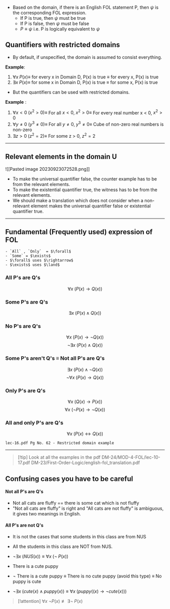 - Based on the domain, if there is an English FOL statement P, then $\psi$ is the corresponding FOL expression.
	- If P is true, then $\psi$ must be true
	- If P is false, then $\psi$ must be false
	- $P \equiv \psi$ i.e. P is logically equivalent to $\psi$

## Quantifiers with restricted domains

- By default, if unspecified, the domain is assumed to consist everything.

**Example**: 
1. $\forall x \; P(x) \equiv$ for every x in Domain D, P(x) is true $\equiv$ for every x, P(x) is true
2. $\exists x \; P(x) \equiv$ for some x in Domain D, P(x) is true $\equiv$ for some x, P(x) is true

- But the quantifiers can be used with restricted domains.

**Example** : 
1. $\forall x< 0\; (x^2 > 0) \equiv$ For all $x < 0,\; x^2 > 0 \equiv$ For every real number x < 0, $x^2 > 0$ 
2. $\forall y \not= 0\; (y^3 \not= 0) \equiv$ For all $y \not= 0, \; y^3 \not= 0 \equiv$ Cube of non-zero real numbers is non-zero
3. $\exists z > 0\; (z^2 = 2) \equiv$ For some z > 0, $z^2 = 2$

---
## Relevant elements in the domain U

![[Pasted image 20230923072528.png]]

- To make the universal quantifier false, the counter example has to be from the relevant elements.
- To make the existential quantifier true, the witness has to be from the relevant elements.
- We should make a translation which does not consider when a non-relevant element makes the universal quantifier false or existential quantifier true.
---
## Fundamental (Frequently used) expression of FOL

```ad-note
- `All` , `Only`  = $\forall$
- `Some` = $\exists$
- $\forall$ uses $\rightarrow$
- $\exists$ uses $\land$
```

### All P's are Q's
$$
\forall x\; (P(x) \rightarrow Q(x))
$$
### Some P's are Q's
$$
\exists x\; (P(x) \land Q(x))
$$

### No P's are Q's
$$
\forall x\; (P(x) \rightarrow \neg Q(x))
$$
$$
\neg \exists x\; (P(x) \land Q(x))
$$

### Some P's aren't Q's $\equiv$ Not all P's are Q's
$$
\exists x\; (P(x) \land \neg Q(x))
$$
$$
\neg \forall x\; (P(x) \rightarrow Q(x))
$$

### Only P's are Q's
$$
\forall x\; (Q(x) \rightarrow P(x))
$$
$$
\forall x\; (\neg P(x) \rightarrow \neg Q(x))
$$

### All and only P's are Q's
$$
\forall x\; (P(x) \leftrightarrow Q(x)) 
$$
```ad-important
lec-16.pdf Pg No. 62 - Restricted domain example
```

---

> [!tip] Look at all the examples in the pdf
> DM-24/MOD-4-FOL/lec-10-17.pdf
> DM-23/First-Order-Logic/english-fol_translation.pdf

## Confusing cases you have to be careful
#### Not all P's are Q's
- Not all cats are fluffy == there is some cat which is not fluffy
- "Not all cats are fluffy" is right and "All cats are not fluffy" is ambiguous, it gives two meanings in English.

#### All P's are not Q's
- It is not the cases that some students in this class are from NUS
- All the students in this class are NOT from NUS.
- $\neg \exists x\; (NUS(x)) \equiv \forall x\; (\neg\; P(x))$

- There is a cute puppy
- $\neg$ There is a cute puppy $\equiv$ There is no cute puppy (avoid this type) $\equiv$ No puppy is cute
- $\neg \exists x\; (cute(x) \land puppy(x)) \equiv \forall x\; (puppy((x) \rightarrow \neg cute(x)))$

> [!attention] $\forall x\; \neg P(x) \not\equiv \exists \neg\; P(x)$




 

